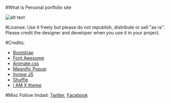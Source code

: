 

#What is
Personal portfolio site

![alt text](http://i63.tinypic.com/302uqm1.jpg "preview")


#License:
Use it freely but please do not republish, distribute or sell "as-is". Please credit the designer and developer when you use it in your project.

#Credits:
- <a href="http://getbootstrap.com/" target="_blank">Bootstrap</a>
- <a href="https://fortawesome.github.io/Font-Awesome/" target="_blank">Font Awesome</a>
- <a href="https://daneden.github.io/animate.css/" target="_blank">Animate.css</a>
- <a href="http://dimsemenov.com/plugins/magnific-popup/" target="_blank">Magnific Popup</a>
- <a href="https://github.com/protonet/jquery.inview" target="_blank">Inview JS</a>
- <a href="http://vestride.github.io/Shuffle/" target="_blank">Shuffle</a>
- <a href="http://trendytheme.net/demo/iamx/v/" target="_blank">I AM X theme</a>


#Misc
Follow Imdad: <a href="https://twitter.com/imdadareeph" target="_blank">Twitter</a>, <a href="https://www.facebook.com/imdadareeph" target="_blank">Facebook</a>
